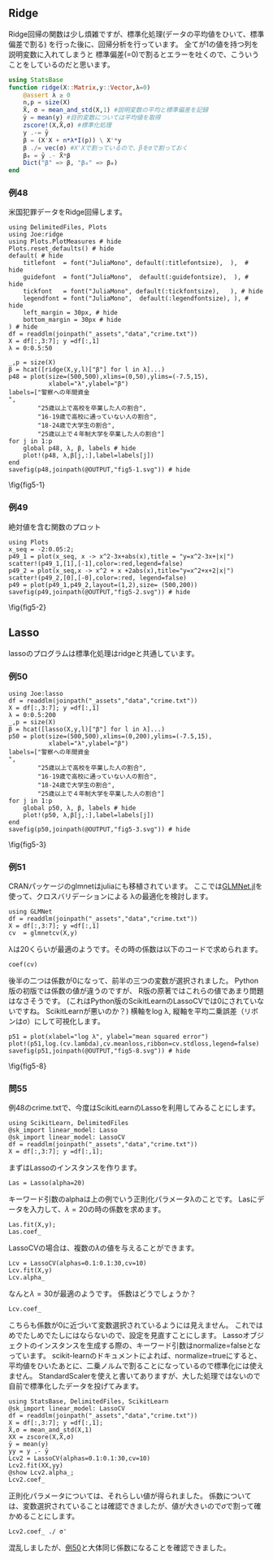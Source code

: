 <!--This file was generated, do not modify it.-->
## Ridge
Ridge回帰の関数は少し煩雑ですが、標準化処理(データの平均値をひいて、標準偏差で割る)
を行った後に、回帰分析を行っています。 全てが1の値を持つ列を説明変数に入れてしまうと
標準偏差(=0)で割るとエラーを吐くので、こういうことをしているのだと思います。
```julia
using StatsBase
function ridge(X::Matrix,y::Vector,λ=0)
    @assert λ ≥ 0
    n,p = size(X)
    X̄, σ = mean_and_std(X,1) #説明変数の平均と標準偏差を記録
    ȳ = mean(y) #目的変数については平均値を取得
    zscore!(X,X̄,σ) #標準化処理
    y .-= ȳ
    β = (X'X + n*λ*I(p)) \ X'*y
    β ./= vec(σ) #X'Xで割っているので、βをσで割っておく
    β₀ = ȳ .- X̄*β
    Dict("β" => β, "β₀" => β₀)
end
```
### 例48
米国犯罪データをRidge回帰します。

```julia:ex1
using DelimitedFiles, Plots
using Joe:ridge
using Plots.PlotMeasures # hide
Plots.reset_defaults() # hide
default( # hide
    titlefont  = font("JuliaMono", default(:titlefontsize),  ),  # hide
    guidefont  = font("JuliaMono",  default(:guidefontsize),  ), # hide
    tickfont   = font("JuliaMono", default(:tickfontsize),   ), # hide
    legendfont = font("JuliaMono",  default(:legendfontsize), ), # hide
    left_margin = 30px, # hide
    bottom_margin = 30px # hide
) # hide
df = readdlm(joinpath("_assets","data","crime.txt"))
X = df[:,3:7]; y =df[:,1]
λ = 0:0.5:50

_,p = size(X)
β = hcat([ridge(X,y,l)["β"] for l in λ]...)
p48 = plot(size=(500,500),xlims=(0,50),ylims=(-7.5,15),
           xlabel="λ",ylabel="β")
labels=["警察への年間資金                                                 ",
        "25歳以上で高校を卒業した人の割合",
        "16-19歳で高校に通っていない人の割合",
        "18-24歳で大学生の割合",
        "25歳以上で４年制大学を卒業した人の割合"]
for j in 1:p
    global p48, λ, β, labels # hide
    plot!(p48, λ,β[j,:],label=labels[j])
end
savefig(p48,joinpath(@OUTPUT,"fig5-1.svg")) # hide
```

\fig{fig5-1}

### 例49
絶対値を含む関数のプロット

```julia:ex2
using Plots
x_seq = -2:0.05:2;
p49_1 = plot(x_seq, x -> x^2-3x+abs(x),title = "y=x^2-3x+|x|")
scatter!(p49_1,[1],[-1],color=:red,legend=false)
p49_2 = plot(x_seq,x -> x^2 + x +2abs(x),title="y=x^2+x+2|x|")
scatter!(p49_2,[0],[-0],color=:red, legend=false)
p49 = plot(p49_1,p49_2,layout=(1,2),size= (500,200))
savefig(p49,joinpath(@OUTPUT,"fig5-2.svg")) # hide
```

\fig{fig5-2}
## Lasso
lassoのプログラムは標準化処理はridgeと共通しています。
### 例50

```julia:ex3
using Joe:lasso
df = readdlm(joinpath("_assets","data","crime.txt"))
X = df[:,3:7]; y =df[:,1]
λ = 0:0.5:200
_,p = size(X)
β = hcat([lasso(X,y,l)["β"] for l in λ]...)
p50 = plot(size=(500,500),xlims=(0,200),ylims=(-7.5,15),
           xlabel="λ",ylabel="β")
labels=["警察への年間資金                                                 ",
        "25歳以上で高校を卒業した人の割合",
        "16-19歳で高校に通っていない人の割合",
        "18-24歳で大学生の割合",
        "25歳以上で４年制大学を卒業した人の割合"]
for j in 1:p
    global p50, λ, β, labels # hide
    plot!(p50, λ,β[j,:],label=labels[j])
end
savefig(p50,joinpath(@OUTPUT,"fig5-3.svg")) # hide
```

\fig{fig5-3}

### 例51
CRANパッケージのglmnetはjuliaにも移植されています。
ここでは[GLMNet.jl](https://github.com/JuliaStats/GLMNet.jl)を使って、クロスバリデーションによる
λの最適化を検討します。

```julia:ex4
using GLMNet
df = readdlm(joinpath("_assets","data","crime.txt"))
X = df[:,3:7]; y =df[:,1]
cv  = glmnetcv(X,y)
```

λは20くらいが最適のようです。その時の係数は以下のコードで求められます。

```julia:ex5
coef(cv)
```

後半の二つは係数が0になって、前半の三つの変数が選択されました。
Python版の初版では係数の値が違うのですが、
R版の原著ではこれらの値であまり問題はなさそうです。
(これはPython版のScikitLearnのLassoCVでは0にされていないですね。
ScikitLearnが悪いのか？)
横軸をlog λ, 縦軸を平均二乗誤差（リボンはσ）にして可視化します。

```julia:ex6
p51 = plot(xlabel="log λ", ylabel="mean squared error")
plot!(p51,log.(cv.lambda),cv.meanloss,ribbon=cv.stdloss,legend=false)
savefig(p51,joinpath(@OUTPUT,"fig5-8.svg")) # hide
```

\fig{fig5-8}
### 問55
例48のcrime.txtで、今度はScikitLearnのLassoを利用してみることにします。

```julia:ex7
using ScikitLearn, DelimitedFiles
@sk_import linear_model: Lasso
@sk_import linear_model: LassoCV
df = readdlm(joinpath("_assets","data","crime.txt"))
X = df[:,3:7]; y =df[:,1];
```

まずはLassoのインスタンスを作ります。

```julia:ex8
Las = Lasso(alpha=20)
```

キーワード引数のalphaは上の例でいう正則化パラメータλのことです。
Lasにデータを入力して、$\lambda=20$の時の係数を求めます。

```julia:ex9
Las.fit(X,y);
Las.coef_
```

LassoCVの場合は、複数の$\lambda$の値を与えることができます。

```julia:ex10
Lcv = LassoCV(alphas=0.1:0.1:30,cv=10)
Lcv.fit(X,y)
Lcv.alpha_
```

なんと$\lambda = 30$が最適のようです。
係数はどうでしょうか？

```julia:ex11
Lcv.coef_
```

こちらも係数が0に近づいて変数選択されているようには見えません。
これではめでたしめでたしにはならないので、設定を見直すことにします。
Lassoオブジェクトのインスタンスを生成する際の、キーワード引数はnormalize=falseとなっています。
scikit-learnのドキュメントによれば、normalize=trueにすると、
平均値をひいたあとに、二乗ノルムで割ることになっているので標準化には使えません。
StandardScalerを使えと書いてありますが、大した処理ではないので自前で標準化したデータを投げてみます。

```julia:ex12
using StatsBase, DelimitedFiles, ScikitLearn
@sk_import linear_model: LassoCV
df = readdlm(joinpath("_assets","data","crime.txt"))
X = df[:,3:7]; y =df[:,1];
X̄,σ = mean_and_std(X,1)
XX = zscore(X,X̄,σ)
ȳ = mean(y)
yy = y .- ȳ
Lcv2 = LassoCV(alphas=0.1:0.1:30,cv=10)
Lcv2.fit(XX,yy)
@show Lcv2.alpha_;
Lcv2.coef_
```

正則化パラメータについては、それらしい値が得られました。
係数については、変数選択されていることは確認できましたが、値が大きいので$\sigma$で割って確かめることにします。

```julia:ex13
Lcv2.coef_ ./ σ'
```

混乱しましたが、[例50](#例50)と大体同じ係数になることを確認できました。

